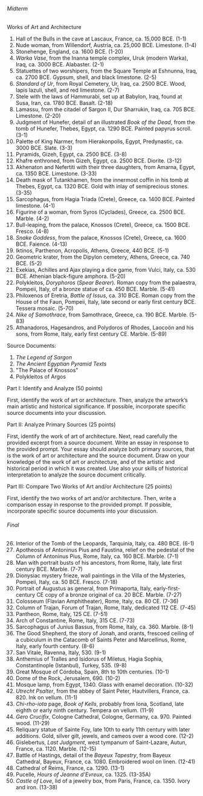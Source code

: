 ###### Midterm
Works of Art and Architecture

1. Hall of the Bulls in the cave at Lascaux, France, ca. 15,000 BCE. (1-1)
2. Nude woman, from Willendorf, Austria, ca. 25,000 BCE. Limestone. (1-4)
3. Stonehenge, England, ca. 1600 BCE. (1-20)
4. _Warka Vase_, from the Inanna temple complex, Uruk (modern Warka), Iraq, ca. 3000 BCE. Alabaster. (2-1)
5. Statuettes of two worshipers, from the Square Temple at Eshnunna, Iraq, ca. 2700 BCE. Gypsum, shell, and black limestone. (2-5)
6. _Standard of Ur_, from Royal Cemetery, Ur, Iraq, ca. 2500 BCE. Wood, lapis lazuli, shell, and red limestone. (2-7)
7. Stele with the laws of Hammurabi, set up at Babylon, Iraq, found at Susa, Iran, ca. 1780 BCE. Basalt. (2-18)
8. Lamassu, from the citadel of Sargon II, Dur Sharrukin, Iraq, ca. 705 BCE. Limestone. (2-20)
9. Judgment of Hunefer, detail of an illustrated _Book of the Dead_, from the tomb of Hunefer, Thebes, Egypt, ca. 1290 BCE. Painted papyrus scroll. (3-1)
10. Palette of King Narmer, from Hierakonpolis, Egypt, Predynastic, ca. 3000 BCE. Slate. (3-3)
11. Pyramids, Gizeh, Egypt, ca. 2500 BCE. (3-8)
12. Khafre enthroned, from Gizeh, Egypt, ca. 2500 BCE. Diorite. (3-12)
13. Akhenaton and Nefertiti with their three daughters, from Amarna, Egypt, ca. 1350 BCE. Limestone. (3-33)
14. Death mask of Tutankhamen, from the innermost coffin in his tomb at Thebes, Egypt, ca. 1320 BCE. Gold with inlay of semiprecious stones. (3-35)
15. Sarcophagus, from Hagia Triada (Crete), Greece, ca. 1400 BCE. Painted limestone. (4-1)
16. Figurine of a woman, from Syros (Cyclades), Greece, ca. 2500 BCE. Marble. (4-2)
17. Bull-leaping, from the palace, Knossos (Crete), Greece, ca. 1500 BCE. Fresco. (4-8)
18. _Snake Goddess_, from the palace, Knossos (Crete), Greece, ca. 1600 BCE. Faience. (4-13)
19. Iktinos, Parthenon, Acropolis, Athens, Greece, 440 BCE. (5-1)
20. Geometric krater, from the Dipylon cemetery, Athens, Greece, ca. 740 BCE. (5-2)
21. Exekias, Achilles and Ajax playing a dice game, from Vulci, Italy, ca. 530 BCE. Athenian black-figure amphora. (5-20)
22. Polykleitos, _Doryphoros_ (_Spear Bearer_). Roman copy from the palaestra, Pompeii, Italy, of a bronze statue of ca. 450 BCE. Marble. (5-41)
23. Philoxenos of Eretria, _Battle of Issus_, ca. 310 BCE. Roman copy from the House of the Faun, Pompeii, Italy, late second or early first century BCE. Tessera mosaic. (5-70)
24. _Nike of Samothrace_, from Samothrace, Greece, ca. 190 BCE. Marble. (5-83)
25. Athanadoros, Hagesandros, and Polydoros of Rhodes, Laocoön and his sons, from Rome, Italy, early first century CE. Marble. (5-89)

Source Documents:
1. _The Legend of Sargon_
2. _The Ancient Egyptian Pyramid Texts_
3. "The Palace of Knossos"
3. Polykleitos of Argos

Part I: Identify and Analyze (50 points)

First, identify the work of art or architecture. Then, analyze the artwork’s main artistic and historical significance. If possible, incorporate specific source documents into your discussion.

Part II: Analyze Primary Sources (25 points)

First, identify the work of art of architecture. Next, read carefully the provided excerpt from a source document. Write an essay in response to the provided prompt. Your essay should analyze both primary sources, that is the work of art or architecture and the source document. Draw on your knowledge of the work of art or architecture, and of the artistic and historical period in which it was created. Use also your skills of historical interpretation to analyze the source document critically.

Part III: Compare Two Works of Art and/or Architecture (25 points)

First, identify the two works of art and/or architecture. Then, write a comparison essay in response to the provided prompt. If possible, incorporate specific source documents into your discussion.

###### Final
26. Interior of the Tomb of the Leopards, Tarquinia, Italy, ca. 480 BCE. (6-1)
27. Apotheosis of Antoninus Pius and Faustina, relief on the pedestal of the Column of Antoninus Pius, Rome, Italy, ca. 160 BCE. Marble. (7-1)
28. Man with portrait busts of his ancestors, from Rome, Italy, late first century BCE. Marble. (7-7)
29. Dionysiac mystery frieze, wall paintings in the Villa of the Mysteries, Pompeii, Italy, ca. 50 BCE. Fresco. (7-18)
30. Portrait of Augustus as general, from Primaporta, Italy, early-first-century CE copy of a bronze original of ca. 20 BCE. Marble. (7-27)
31. Colosseum (Flavian Amphitheater), Rome, Italy, ca. 80 CE. (7-36)
32. Column of Trajan, Forum of Trajan, Rome, Italy, dedicated 112 CE. (7-45)
33. Pantheon, Rome, Italy, 125 CE. (7-51)
34. Arch of Constantine, Rome, Italy, 315 CE. (7-73)
35. Sarcophagus of Junius Bassus, from Rome, Italy, ca. 360. Marble. (8-1)
36. The Good Shepherd, the story of Jonah, and orants, frescoed ceiling of a cubiculum in the Catacomb of Saints Peter and Marcellinus, Rome, Italy, early fourth century. (8-6)
37. San Vitale, Ravenna, Italy, 530. (9-1)
38. Anthemius of Tralles and Isidorus of Miletus, Hagia Sophia, Constantinople (Istanbul), Turkey, 535. (9-8)
39. Great Mosque of Córdoba, Spain, 8th to 10th centuries. (10-1)
40. Dome of the Rock, Jerusalem, 690. (10-2)
41. Mosque lamp, from Egypt, 1340. Glass with enamel decoration. (10-32)
42. _Utrecht Psalter_, from the abbey of Saint Peter, Hautvillers, France, ca. 820. Ink on vellum. (11-1)
43. _Chi-rho-iota_ page, _Book of Kells_, probably from Iona, Scotland, late eighth or early ninth century. Tempera on vellum. (11-9)
44. _Gero Crucifix_, Cologne Cathedral, Cologne, Germany, ca. 970. Painted wood. (11-29)
45. Reliquary statue of Sainte Foy, late 10th to early 11th century with later additions. Gold, silver gilt, jewels, and cameos over a wood core. (12-2)
46. Gislebertus, _Last Judgment_, west tympanum of Saint-Lazare, Autun, France, ca. 1120. Marble. (12-15)
47. Battle of Hastings, detail of the _Bayeux Tapestry_, from Bayeux Cathedral, Bayeux, France, ca. 1080. Embroidered wool on linen. (12-41)
48. Cathedral of Reims, France, ca. 1290. (13-1)
49. Pucelle, _Hours of Jeanne d'Evreux_, ca. 1325. (13-35A)
50. _Castle of Love_, lid of a jewelry box, from Paris, France, ca. 1350. Ivory and iron. (13-38)

